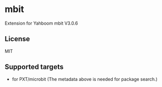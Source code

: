 # mbit

Extension for Yahboom mbit V3.0.6

## License

MIT

## Supported targets

* for PXT/microbit
(The metadata above is needed for package search.)
